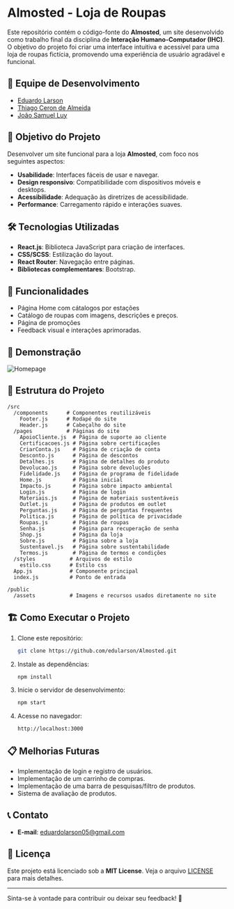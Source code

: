 # Almosted - Loja de Roupas

Este repositório contém o código-fonte do **Almosted**, um site desenvolvido como trabalho final da disciplina de **Interação Humano-Computador (IHC)**. O objetivo do projeto foi criar uma interface intuitiva e acessível para uma loja de roupas fictícia, promovendo uma experiência de usuário agradável e funcional.

## 👥 Equipe de Desenvolvimento

- [Eduardo Larson](https://github.com/edularson)
- [Thiago Ceron de Almeida](https://github.com/thiagoceron)
- [João Samuel Luy](https://github.com/LuyJoao)

## 🎯 Objetivo do Projeto

Desenvolver um site funcional para a loja **Almosted**, com foco nos seguintes aspectos:
- **Usabilidade**: Interfaces fáceis de usar e navegar.
- **Design responsivo**: Compatibilidade com dispositivos móveis e desktops.
- **Acessibilidade**: Adequação às diretrizes de acessibilidade.
- **Performance**: Carregamento rápido e interações suaves.

## 🛠️ Tecnologias Utilizadas

- **React.js**: Biblioteca JavaScript para criação de interfaces.
- **CSS/SCSS**: Estilização do layout.
- **React Router**: Navegação entre páginas.
- **Bibliotecas complementares**: Bootstrap.

## 🚀 Funcionalidades

- Página Home com cátalogos por estações
- Catálogo de roupas com imagens, descrições e preços.
- Página de promoções
- Feedback visual e interações aprimoradas.

## 📸 Demonstração
![Homepage](./public/assets/FotoSite.png)


## 📂 Estrutura do Projeto

```
/src
  /components      # Componentes reutilizáveis
    Footer.js      # Rodapé do site
    Header.js      # Cabeçalho do site
  /pages           # Páginas do site
    ApoioCliente.js  # Página de suporte ao cliente
    Certificacoes.js # Página sobre certificações
    CriarConta.js    # Página de criação de conta
    Desconto.js      # Página de descontos
    Detalhes.js      # Página de detalhes do produto
    Devolucao.js     # Página sobre devoluções
    Fidelidade.js    # Página de programa de fidelidade
    Home.js          # Página inicial
    Impacto.js       # Página sobre impacto ambiental
    Login.js         # Página de login
    Materiais.js     # Página de materiais sustentáveis
    Outlet.js        # Página de produtos em outlet
    Perguntas.js     # Página de perguntas frequentes
    Politica.js      # Página de política de privacidade
    Roupas.js        # Página de roupas
    Senha.js         # Página para recuperação de senha
    Shop.js          # Página da loja
    Sobre.js         # Página sobre a loja
    Sustentavel.js   # Página sobre sustentabilidade
    Termos.js        # Página de termos e condições
  /styles           # Arquivos de estilo
    estilo.css      # Estilo css
  App.js            # Componente principal
  index.js          # Ponto de entrada

/public
  /assets           # Imagens e recursos usados diretamente no site

```

## 🏗️ Como Executar o Projeto

1. Clone este repositório:
   ```bash
   git clone https://github.com/edularson/Almosted.git
   ```
2. Instale as dependências:
   ```bash
   npm install
   ```
3. Inicie o servidor de desenvolvimento:
   ```bash
   npm start
   ```
4. Acesse no navegador:
   ```
   http://localhost:3000
   ```

## 📋 Melhorias Futuras

- Implementação de login e registro de usuários.
- Implementação de um carrinho de compras.
- Implementação de uma barra de pesquisas/filtro de produtos.
- Sistema de avaliação de produtos.

## 📞 Contato
- **E-mail**: eduardolarson05@gmail.com

## 📄 Licença

Este projeto está licenciado sob a **MIT License**. Veja o arquivo [LICENSE](LICENSE) para mais detalhes.

---

Sinta-se à vontade para contribuir ou deixar seu feedback! 💬
